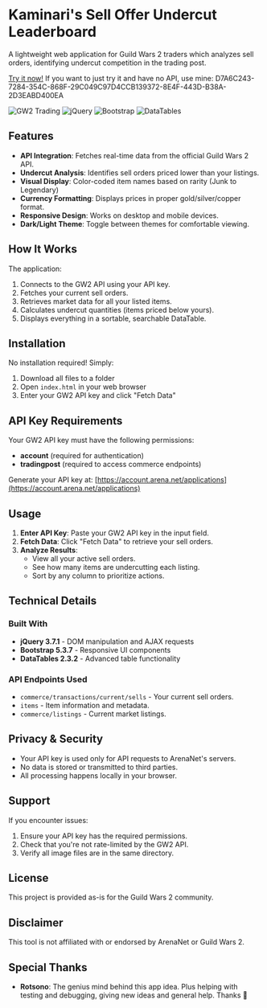 # Kaminari's Sell Offer Undercut Leaderboard

A lightweight web application for Guild Wars 2 traders which analyzes sell orders, identifying undercut competition in the trading post.

[Try it now!](https://kaminari94.github.io/Sell-Order-Undercut-Leaderboard/)
If you want to just try it and have no API, use mine:
D7A6C243-7284-354C-868F-29C049C97D4CCB139372-8E4F-443D-B38A-2D3EABD400EA

![GW2 Trading](https://img.shields.io/badge/Guild%20Wars%202-Trading%20Post-blue)
![jQuery](https://img.shields.io/badge/jQuery-3.7.1-green)
![Bootstrap](https://img.shields.io/badge/Bootstrap-5.3.7-purple)
![DataTables](https://img.shields.io/badge/DataTables-2.3.2-orange)

## Features

- **API Integration**: Fetches real-time data from the official Guild Wars 2 API.
- **Undercut Analysis**: Identifies sell orders priced lower than your listings. 
- **Visual Display**: Color-coded item names based on rarity (Junk to Legendary)
- **Currency Formatting**: Displays prices in proper gold/silver/copper format.
- **Responsive Design**: Works on desktop and mobile devices.
- **Dark/Light Theme**: Toggle between themes for comfortable viewing.

## How It Works

The application:
1. Connects to the GW2 API using your API key.
2. Fetches your current sell orders.
3. Retrieves market data for all your listed items.
4. Calculates undercut quantities (items priced below yours).
5. Displays everything in a sortable, searchable DataTable.

## Installation

No installation required! Simply:
1. Download all files to a folder
2. Open `index.html` in your web browser
3. Enter your GW2 API key and click "Fetch Data"

## API Key Requirements

Your GW2 API key must have the following permissions:
- **account** (required for authentication)
- **tradingpost** (required to access commerce endpoints)

Generate your API key at: [https://account.arena.net/applications](https://account.arena.net/applications)

## Usage

1. **Enter API Key**: Paste your GW2 API key in the input field.
2. **Fetch Data**: Click "Fetch Data" to retrieve your sell orders.
3. **Analyze Results**: 
   - View all your active sell orders.
   - See how many items are undercutting each listing.
   - Sort by any column to prioritize actions.

## Technical Details

### Built With
- **jQuery 3.7.1** - DOM manipulation and AJAX requests
- **Bootstrap 5.3.7** - Responsive UI components
- **DataTables 2.3.2** - Advanced table functionality

### API Endpoints Used
- `commerce/transactions/current/sells` - Your current sell orders.
- `items` - Item information and metadata.
- `commerce/listings` - Current market listings.

## Privacy & Security

- Your API key is used only for API requests to ArenaNet's servers.
- No data is stored or transmitted to third parties.
- All processing happens locally in your browser.

## Support

If you encounter issues:
1. Ensure your API key has the required permissions.
2. Check that you're not rate-limited by the GW2 API.
3. Verify all image files are in the same directory.

## License

This project is provided as-is for the Guild Wars 2 community.

## Disclaimer

This tool is not affiliated with or endorsed by ArenaNet or Guild Wars 2.

## Special Thanks

- **Rotsono**: The genius mind behind this app idea. Plus helping with testing and debugging, giving new ideas and general help. Thanks 💚
